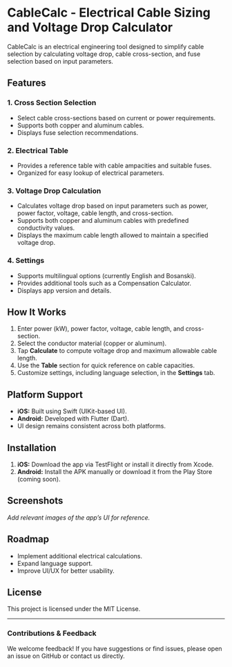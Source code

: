 # CableCalc - Electrical Cable Sizing and Voltage Drop Calculator

CableCalc is an electrical engineering tool designed to simplify cable selection by calculating voltage drop, cable cross-section, and fuse selection based on input parameters.

## Features

### **1. Cross Section Selection**
- Select cable cross-sections based on current or power requirements.
- Supports both copper and aluminum cables.
- Displays fuse selection recommendations.

### **2. Electrical Table**
- Provides a reference table with cable ampacities and suitable fuses.
- Organized for easy lookup of electrical parameters.

### **3. Voltage Drop Calculation**
- Calculates voltage drop based on input parameters such as power, power factor, voltage, cable length, and cross-section.
- Supports both copper and aluminum cables with predefined conductivity values.
- Displays the maximum cable length allowed to maintain a specified voltage drop.

### **4. Settings**
- Supports multilingual options (currently English and Bosanski).
- Provides additional tools such as a Compensation Calculator.
- Displays app version and details.

## How It Works
1. Enter power (kW), power factor, voltage, cable length, and cross-section.
2. Select the conductor material (copper or aluminum).
3. Tap **Calculate** to compute voltage drop and maximum allowable cable length.
4. Use the **Table** section for quick reference on cable capacities.
5. Customize settings, including language selection, in the **Settings** tab.

## Platform Support
- **iOS:** Built using Swift (UIKit-based UI).
- **Android:** Developed with Flutter (Dart).
- UI design remains consistent across both platforms.

## Installation
1. **iOS:** Download the app via TestFlight or install it directly from Xcode.
2. **Android:** Install the APK manually or download it from the Play Store (coming soon).

## Screenshots
_Add relevant images of the app’s UI for reference._

## Roadmap
- Implement additional electrical calculations.
- Expand language support.
- Improve UI/UX for better usability.

## License
This project is licensed under the MIT License.

---

### **Contributions & Feedback**
We welcome feedback! If you have suggestions or find issues, please open an issue on GitHub or contact us directly.

